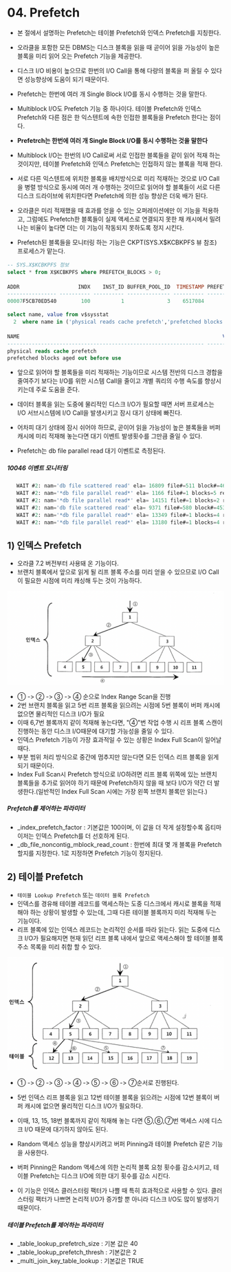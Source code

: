 # 04. Prefetch



- 본 절에서 설명하는 Prefetch는 테이블 Prefetch와 인덱스 Prefetch를 지칭한다.
- 오라클을 포함한 모든 DBMS는 디스크 블록을 읽을 때 곧이어 읽을 가능성이 높은 블록을 미리 읽어 오는 Prefetch 기능을 제공한다.
- 디스크 I/O 비용이 높으므로 한번의 I/O Call을 통해 다량의 블록을 퍼 올릴 수 있다면 성능향상에 도움이 되기 때문이다.

- Prefetch는 한번에 여러 개 Single Block I/O를 동시 수행하는 것을 말한다.
- Multiblock I/O도 Prefetch 기능 중 하나이다. 테이블 Prefetch와 인덱스 Prefetch와 다른 점은 한 익스텐트에 속한 인접한 블록들을 Prefetch 한다는 점이다.
- **Prefetrch는 한번에 여러 개 Single Block I/O를 동시 수행하는 것을 말한다**
- Multiblock I/O는 한번의 I/O Call로써 서로 인접한 블록들을 같이 읽어 적재 하는 것이지만, 테이블 Prefetch와 인덱스 Prefetch는 인접하지 않는 블록을 적재 한다.

- 서로 다른 익스텐트에 위치한 블록을 배치방식으로 미리 적재하는 것으로 I/O Call을 병렬 방식으로 동시에 여러 개 수행하는 것이므로 읽어야 할 블록들이 서로 다른 디스크 드라이브에 위치한다면 Prefetch에 의한 성능 향상은 더욱 배가 된다.
- 오라클은 미리 적재했을 때 효과를 얻을 수 있는 오퍼레이션에만 이 기능을 적용하고, 그럼에도 Prefetch한 블록들이 실제 액세스로 연결되지 못한 채 캐시에서 밀려나는 비율이 높다면 더는 이 기능이 작동되지 못하도록 정지 시킨다.
- Prefetch된 블록들을 모니터링 하는 기능은 CKPT(SYS.X$KCBKPFS 뷰 참조) 프로세스가 맡는다.

```sql
-- SYS.X$KCBKPFS 정보
select * from X$KCBKPFS where PREFETCH_BLOCKS > 0;

ADDR                   INDX    INST_ID BUFFER_POOL_ID  TIMESTAMP PREFETCH_OPS PREFETCH_BLOCKS WASTED_BLOCKS CLIENTS_PREFETCH PREFETCH_LIMIT
---------------- ---------- ---------- -------------- ---------- ------------ --------------- ------------- ---------------- --------------
00007F5CB70ED540        100          1              3    6517084           53             312             0                1           5319
```



```sql
select name, value from v$sysstat
  2  where name in ('physical reads cache prefetch','prefetched blocks aged out before use');

NAME                                                                  VALUE
---------------------------------------------------------------- ----------
physical reads cache prefetch                                          8613
prefetched blocks aged out before use                                     0
```



- 앞으로 읽어야 할 블록들을 미리 적재하는 기능이므로 시스템 전반의 디스크 경합을 줄여주기 보다는 I/O를 위한 시스템 Call을 줄이고 개별 쿼리의 수행 속도를 향상시키는데 주로 도움을 준다.
- 데이터 블록을 읽는 도중에 물리적인 디스크 I/O가 필요할 때면 서버 프로세스는 I/O 서브시스템에 I/O Call을 발생시키고 잠시 대기 상태에 빠진다.
- 어차피 대기 상태에 잠시 쉬어야 하므로, 곧이어 읽을 가능성이 높은 블록들을 버퍼 캐시에 미리 적재해 놓는다면 대기 이벤트 발생횟수를 그만큼 줄일 수 있다.

- Prefetch는 db file parallel read 대기 이벤트로 측정된다.

##### 10046 이벤트 모니터링

```sql
   WAIT #2: nam='db file scattered read' ela= 16809 file#=511 block#=46077 blocks=4 obj#=79955 tim=245420303473
   WAIT #2: nam='*db file parallel read*' ela= 1166 file#=1 blocks=5 requests=5 obj#=79955 tim=245422093812
   WAIT #2: nam='*db file parallel read*' ela= 14151 file#=1 blocks=2 requests=2 obj#=79955 tim=245429134621
   WAIT #2: nam='db file scattered read' ela= 9371 file#=580 block#=45357 blocks=1 obj#=79955 tim=245440385315
   WAIT #2: nam='*db file parallel read*' ela= 13349 file#=1 blocks=4 requests=4 obj#=79955 tim=245447176624
   WAIT #2: nam='*db file parallel read*' ela= 13180 file#=1 blocks=4 requests=4 obj#=79955 tim=245454432524
```



## 1) 인덱스 Prefetch

- 오라클 7.2 버전부터 사용돼 온 기능이다.
- 브랜치 블록에서 앞으로 읽게 될 리프 블록 주소를 미리 얻을 수 있으므로 I/O Call이 필요한 시점에 미리 캐싱해 두는 것이 가능하다.

![스크린샷 2024-03-22 오전 10.20.41](../../img/065.png)



- ① -> ② -> ③ -> ④ 순으로 Index Range Scan을 진행
- 2번 브랜치 블록을 읽고 5번 리프 블록을 읽으려는 시점에 5번 블록이 버퍼 캐시에 없으면 물리적인 디스크 I/O가 필요
- 이때 6,7번 블록까지 같이 적재해 놓는다면, "④"번 작업 수행 시 리프 블록 스캔이 진행하는 동안 디스크 I/O때문에 대기할 가능성을 줄일 수 있다.
- 인덱스 Prefetch 기능이 가장 효과적일 수 있는 상황은 Index Full Scan이 일어날 때다.
- 부분 범위 처리 방식으로 중간에 멈추지만 않는다면 모든 인덱스 리프 블록을 읽게 되기 때문이다.
- Index Full Scan시 Prefetch 방식으로 I/O하려면 리프 블록 위쪽에 있는 브랜치 블록들을 추가로 읽어야 하기 때문에 Prefetch하지 않을 때 보다 I/O가 약간 더 발생한다.(일반적인 Index Full Scan 시에는 가장 왼쪽 브랜치 블록만 읽는다.)



##### Prefetch를 제어하는 파라미터

- _index_prefetch_factor : 기본값은 100이며, 이 값을 더 작게 설정할수록 옵티마이저는 인덱스 Prefetch를 더 선호하게 된다.
- _db_file_noncontig_mblock_read_count : 한번에 최대 몇 개 블록을 Prefetch 할지를 지정한다. 1로 지정하면 Prefetch 기능이 정지된다.



## 2) 테이블 Prefetch

- `테이블 Lookup Prefetch` 또는 `데이터 블록 Prefetch`
- 인덱스를 경유해 테이블 레코드를 액세스하는 도중 디스크에서 캐시로 블록을 적재해야 하는 상황이 발생할 수 있는데, 그때 다른 테이블 블록까지 미리 적재해 두는 기능이다.
- 리프 블록에 있는 인덱스 레코드는 논리적인 순서를 따라 읽는다. 읽는 도중에 디스크 I/O가 필요해지면 현재 읽던 리프 블록 내에서 앞으로 액세스해야 할 테이블 블록 주소 목록을 미리 취합 할 수 있다.

![스크린샷 2024-03-22 오전 10.20.57](../../img/066.png)



- ① -> ② -> ③ -> ④ -> ⑤ -> ⑥ -> ⑦순서로 진행된다.
- 5번 인덱스 리프 블록을 읽고 12번 테이블 블록을 읽으려는 시점에 12번 블록이 버퍼 캐시에 없으면 물리적인 디스크 I/O가 필요하다.
- 이때, 13, 15, 18번 블록까지 같이 적재해 놓는 다면 ⑤,⑥,⑦번 액세스 시에 디스크 I/O 때문에 대기하지 않아도 된다.

- Random 액세스 성능을 향상시키려고 버퍼 Pinning과 테이블 Prefetch 같은 기능을 사용한다.
- 버퍼 Pinning은 Random 액세스에 의한 논리적 블록 요청 횟수를 감소시키고, 테이블 Prefetch는 디스크 I/O에 의한 대기 횟수를 감소 시킨다.
- 이 기능은 인덱스 클러스터링 팩터가 나쁠 때 특히 효과적으로 사용할 수 있다. 클러스터링 팩터가 나쁘면 논리적 I/O가 증가할 뿐 아니라 디스크 I/O도 많이 발생하기 때문이다.



##### 테이블 Prefetch를 제어하는 파라미터

- _table_lookup_prefetrch_size : 기본 값은 40
- _table_lookup_prefetch_thresh : 기본값은 2
- _multi_join_key_table_lookup : 기본값은 TRUE